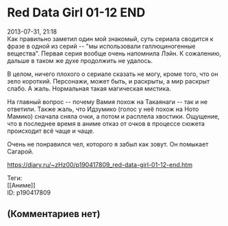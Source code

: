 Red Data Girl 01-12 END
=======================

  
2013-07-31, 21:18  
 Как правильно заметил один мой знакомый, суть сериала сводится к фразе в одной из серий -- "мы использовали галлюциногенные вещества". Первая серия вообще очень напомнила Лэйн. К сожалению, дальше в таком же духе продолжить не удалось.   
   
 В целом, ничего плохого о сериале сказать не могу, кроме того, что он зело короткий. Персонажи, может быть, и раскрыты, а мир раскрыт слабо. А жаль. Нормальная такая магическая мистика.   
   
 На главный вопрос -- почему Вамия похож на Такаянаги -- так и не ответили. Также жаль, что Идзумико (голос у неё похож на Ното Мамико) сначала сняла очки, а потом и расплела хвостики. Ощущение, что в последнее время в аниме отказ от очков в процессе сюжета происходит всё чаще и чаще.   
   
 Очень не понравился чел, которого я забыл как зовут. Он помыкает Сагарой.   
  
<https://diary.ru/~zHz00/p190417809_red-data-girl-01-12-end.htm>  
  
Теги:  
[[Аниме]]  
ID: p190417809  


(Комментариев нет)
------------------